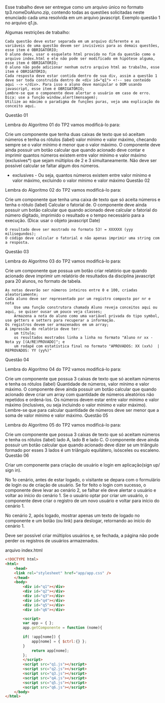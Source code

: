 Esse trabalho deve ser entregue como um arquivo único no formato tp3.nomeDoAluno.zip, contendo todas as questões solicitadas neste enunciado cada uma resolvida em um arquivo javascript. Exemplo questão 1 no arquivo q1.js.

Algumas restrições de trabalho:

    Cada questão deve estar separada em um arquivo diferente e as variáveis de uma questão devem ser invisíveis para as demais questões, esse item é OBRIGATÓRIO;
    O aluno deve, usar o esqueleto html provido no fim da questão como o arquivo index.html e ele não pode ser modificado em hipótese alguma, esse item é OBRIGATÓRIO;
    O aluno não pode adicionar nenhum outro arquivo html ao trabalho, esse item é OBRIGATÓRIO;
    Cada resposta deve estar contida dentro de sua div, assim a questão 1 deve ser toda construída dentro de <div id="q1"> <!-- seu conteúdo aqui --> </div>. Para isso o aluno deve manipular o DOM usando javascript, esse item é OBRIGATÓRIO;
    Lembre-se que o componente deve alertar o usuário em caso de erro. Dica: use a função window.alert(mensagem);
    Utilize ao máximo o paradigma de funções puras, veja uma explicação do conceito aqui.

Questão 01

Lembra do Algoritmo 01 do TP2 vamos modificá-lo para:

Crie um componente que tenha duas caixas de texto que só aceitam números e tenha os rótulos (label) valor mínimo e valor máximo, checando sempre se o valor mínimo é menor que o valor máximo. O componente deve ainda possuir um botão calcular que quando acionado deve contar e imprimir quantos números existem entre valor mínimo e valor máximo (exclusives*) que sejam múltiplos de 2 e 3 simultaneamente. Não deve ser possível calcular se faltar algum dos números.
* exclusives - Ou seja, quantos números existem entre valor mínimo e valor máximo, excluindo o valor mínimo e valor máximo
Questão 02

Lembra do Algoritmo 02 do TP2 vamos modificá-lo para:

Crie um componente que tenha uma caixa de texto que só aceita números e tenha o rótulo (label) Calcular o fatorial de. O componente deve ainda possuir um botão calcular que quando acionado deve calcular o fatorial do número digitado, imprimido o resultado e o tempo necessário para a execução. (Dica: usar o objeto javascript Date)

    O resultado deve ser mostrado no formato 53! = XXXXXX (yyy milisegundos);
    O código deve calcular o fatorial e não apenas imprimir uma string com a resposta.

Questão 03

Lembra do Algoritmo 03 do TP2 vamos modificá-lo para:

Crie um componente que possua um botão criar relatório que quando acionado deve imprimir um relatório de resultados da disciplina javascript para 20 alunos, no formato de tabela.

    As notas deverão ser números inteiros entre 0 e 100, criadas aleatoriamente;
    Cada aluno deve ser representado por um registro composto por nr e nota
        Use uma função construtora chamada Aluno reveja conceitos aqui ou aqui, se quiser ousar um pouco veja classes;
        Armazena a nota do aluno como uma variável privada do tipo symbol, use getters e setters para recuperar a informação.
    Os registros devem ser armazenados em um array;
    A impressão do relatório deve ter:
        um título;
        os resultados mostrados linha a linha no formato "Aluno nr xx - Nota yy [(A/RE)PROVADO]"; e
        um rodapé com estatística final no formato "APROVADOS: XX (xx%)  |  REPROVADOS: YY (yy%)"

Questão 04

Lembra do Algoritmo 04 do TP2 vamos modificá-lo para:

Crie um componente que possua 3 caixas de texto que só aceitam números e tenha os rótulos (label) Quantidade de números, valor mínimo e valor máximo. O componente deve ainda possuir um botão calcular que quando acionado deve criar um array com quantidade de números aleatórios não repetidos e ordená-los. Os números devem estar entre valor mínimo e valor máximo (inclusives, ou seja incluindo o valor mínimo e valor máximo). Lembre-se que para calcular quantidade de números deve ser menor que a soma de valor mínimo e valor máximo.
Questão 05

Lembra do Algoritmo 05 do TP2 vamos modificá-lo para:

Crie um componente que possua 3 caixas de texto que só aceitam números e tenha os rótulos (label) lado A, lado B e lado C. O componente deve ainda possuir um botão calcular que quando acionado deve dizer se um triângulo formado por esses 3 lados é um triângulo equilátero, isósceles ou escaleno.
Questão 06

Criar um componente para criação de usuário e login em aplicação(sign up/ sign in).

No 1o cenário, antes de estar logado, o visitante se depara com o formulário de login ou de criação de usuário. Se for feito o login com sucesso, o componente deve levar ao cenário 2, se falhar ele deve alertar o usuário e voltar ao início do cenário 1. Se o usuário optar por criar um usuário, o componente deve criar o registro de um novo usuário e voltar para início do cenário 1.

No cenário 2, após logado, mostrar apenas um texto de logado no componente e um botão (ou link) para deslogar, retornando ao início do cenário 1.

Deve ser possível criar múltiplos usuários e, se fechada, a página não pode perder os registros de usuários  armazenados.

arquivo index.html

  
~~~html
<!DOCTYPE html>
<html>
    <head>
    <link rel="stylesheet" href="app/app.css" />
    </head>
    <body>
        <div id="q1"></div>
        <div id="q2"></div>
        <div id="q3"></div>
        <div id="q4"></div>
        <div id="q5"></div>
        <div id="q6"></div>

        <script>
        var app = { };
        app.getComponente = function (nome){
            
        if( !app[nome]) {
            app[nome] = { $ctrl:{} };
        }
            return app[nome];
        };
        </script>
        <script src="q1.js"></script>
        <script src="q2.js"></script>
        <script src="q3.js"></script>
        <script src="q4.js"></script>
        <script src="q5.js"></script>
        <script src="q6.js"></script>
    </body>
</html>
~~~